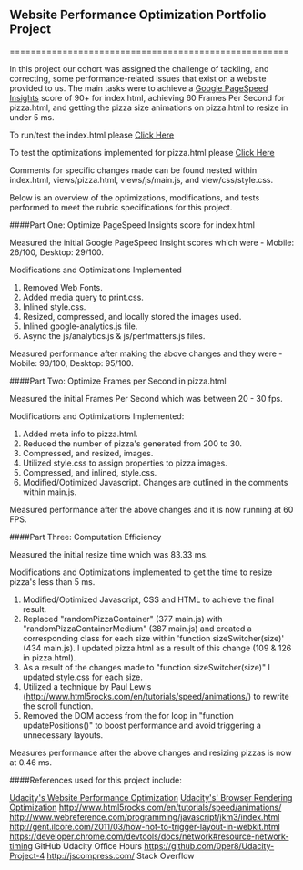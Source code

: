 ## Website Performance Optimization Portfolio Project
=====================================================

In this project our cohort was assigned the challenge of tackling, and correcting, some performance-related issues
that exist on a website provided to us. The main tasks were to achieve a [Google PageSpeed Insights](https://developers.google.com/speed/pagespeed/insights/) score of 90+ for index.html,
achieving 60 Frames Per Second for pizza.html, and getting the pizza size animations on pizza.html to resize in under 5 ms.

To run/test the index.html please [Click Here](http://samurairanderson.github.io)

To test the optimizations implemented for pizza.html please [Click Here](http://samurairanderson.github.io./views/pizza.html)

Comments for specific changes made can be found nested within index.html, views/pizza.html, views/js/main.js, and view/css/style.css.

Below is an overview of the optimizations, modifications, and tests performed to meet the rubric specifications for this project. 
 

####Part One: Optimize PageSpeed Insights score for index.html


Measured the initial Google PageSpeed Insight scores which were - Mobile: 26/100, Desktop: 29/100.

Modifications and Optimizations Implemented
1. Removed Web Fonts.
2. Added media query to print.css.
3. Inlined style.css.
4. Resized, compressed, and locally stored the images used.
5. Inlined google-analytics.js file.
6. Async the js/analytics.js & js/perfmatters.js files.

Measured performance after making the above changes and they were - Mobile: 93/100, Desktop: 95/100.

####Part Two: Optimize Frames per Second in pizza.html

Measured the initial Frames Per Second which was between 20 - 30 fps.

Modifications and Optimizations Implemented:
1) Added meta info to pizza.html.
2) Reduced the number of pizza's generated from 200 to 30.
3) Compressed, and resized, images.
4) Utilized style.css to assign properties to pizza images.
5) Compressed, and inlined, style.css.
6) Modified/Optimized Javascript. Changes are outlined in the comments within main.js.

Measured performance after the above changes and it is now running at 60 FPS.

####Part Three: Computation Efficiency

Measured the initial resize time which was 83.33 ms.

Modifications and Optimizations implemented to get the time to resize pizza's less than 5 ms.
1) Modified/Optimized Javascript, CSS and HTML to achieve the final result.
2) Replaced "randomPizzaContainer" (377 main.js) with "randomPizzaContainerMedium" (387 main.js) and created 
   a corresponding class for each size within 'function sizeSwitcher(size)' (434 main.js). I updated 
   pizza.html as a result of this change (109 & 126 in pizza.html). 
3) As a result of the changes made to "function sizeSwitcher(size)" I updated style.css for each size.
4) Utilized a technique by Paul Lewis (http://www.html5rocks.com/en/tutorials/speed/animations/) to rewrite
   the scroll function.
5) Removed the DOM access from the for loop in "function updatePositions()" to boost performance and avoid
   triggering a unnecessary layouts.

Measures performance after the above changes and resizing pizzas is now at 0.46 ms.


####References used for this project include:

[Udacity's Website Performance Optimization](https://www.udacity.com/course/website-performance-optimization--ud884)
[Udacity's' Browser Rendering Optimization](https://www.udacity.com/course/browser-rendering-optimization--ud860)
http://www.html5rocks.com/en/tutorials/speed/animations/
http://www.webreference.com/programming/javascript/jkm3/index.html
http://gent.ilcore.com/2011/03/how-not-to-trigger-layout-in-webkit.html
https://developer.chrome.com/devtools/docs/network#resource-network-timing
GitHub
Udacity Office Hours
https://github.com/0per8/Udacity-Project-4
http://jscompress.com/
Stack Overflow

